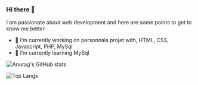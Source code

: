 ### Hi there 👋

I am passionate about web development and here are some points to get to know me better

- 🔭 I’m currently working on personnals projet with, HTML, CSS, Javascript, PHP, MySql
- 🌱 I’m currently learning MySql




![Anurag's GitHub stats](https://github-readme-stats.vercel.app/api?username=boris-picard&theme=one_dark_pro)

![Top Langs](https://github-readme-stats.vercel.app/api/top-langs/?username=boris-picard&layout=compact)

